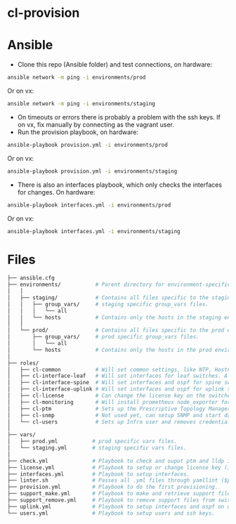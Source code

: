 # cl-provision

# Ansible
- Clone this repo (Ansible folder) and test connections, on hardware:
```bash
ansible network -m ping -i environments/prod
```
Or on vx:
```bash
ansible network -m ping -i environments/staging
```
- On timeouts or errors there is probably a problem with the ssh keys. If on vx, fix manually by connecting as the vagrant user.
- Run the provision playbook, on hardware:
```bash
ansible-playbook provision.yml -i environments/prod
```
Or on vx:
```bash
ansible-playbook provision.yml -i environments/staging
```
- There is also an interfaces playbook, which only checks the interfaces for changes. On hardware:
```bash
ansible-playbook interfaces.yml -i environments/prod
```
Or on vx:
```bash
ansible-playbook interfaces.yml -i environments/staging
```

# Files
```bash
├── ansible.cfg
├── environments/           # Parent directory for environment-specific directories.
│   │
│   ├── staging/            # Contains all files specific to the staging (cumulus vx) environment.
│   │   ├── group_vars/     # staging specific group_vars files.
│   │   │   └── all
│   │   └── hosts           # Contains only the hosts in the staging environment.
│   │
│   └── prod/               # Contains all files specific to the prod environment.
│       ├── group_vars/     # prod specific group_vars files.
│       │   └── all
│       └── hosts           # Contains only the hosts in the prod environment.
│   
├── roles/
│   ├── cl-common           # Will set common settings, like NTP, Hostname, Timezone, MOTD, hostfile
│   ├── cl-interface-leaf   # Will set interfaces for leaf switches. Also PoE is enabled needed ports.
│   ├── cl-interface-spine  # Will set interfaces and ospf for spine switches.
│   ├── cl-interface-uplink # Will set interfaces and ospf for uplink switches (staging).
│   ├── cl-license          # Can change the license key on the switches (initial setup is done by ZTP).
│   ├── cl-monitoring       # Will install prometheus node_exporter for device stats.
│   ├── cl-ptm              # Sets up the Prescriptive Topology Manager with a correct .dot file
│   ├── cl-snmp             # Not used yet, can setup SNMP and start daemon.
│   └── cl-users            # Sets up Infra user and removes credentials from cumulus user.
│
├── vars/
│   ├── prod.yml           # prod specific vars files.
│   └── staging.yml        # staging specific vars files.
│
├── check.yml              # Playbook to check and ouput ptm and lldp information.
├── license.yml            # Playbook to setup or change license key (initial setup is done by ZTP).
├── interfaces.yml         # Playbook to setup interfaces.
├── linter.sh              # Passes all .yml files through yamllint ($pip install yamllint).
├── provision.yml          # Playbook to do the first provisioning.
├── support_make.yml       # Playbook to make and retrieve support files for troubleshooting.
├── support_remove.yml     # Playbook to remove support files from switches.
├── uplink.yml             # Playbook to setup interfaces and ospf on uplink switches (staging).
└── users.yml              # Playbook to setup users and ssh keys.
```
